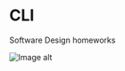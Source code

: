 # CLI
Software Design homeworks

![Image alt](https://github.com/Andreev-Nikita-1/CLI/raw/cli/C:/Users/Nikita/Desktop/graf.jpg)
